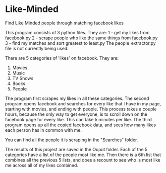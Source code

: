 # Like-Minded
Find Like Minded people through matching facebook likes


This program consists of 3 python files. They are:
1 - get my likes from facebook.py
2 - scrape people who like the same things from facebook.py
3 - find my matches and sort greatest to least.py
The people_extractor.py file is not currently being used. 

 There are 5 categories of 'likes' on facebook. They are:
1. Movies
2. Music
3. TV Shows
4. Books
5. People 

The program first scrapes my likes in all these categories. 
The second program opens facebook and searches for every like that I have in my page, starting with movies, and ending with people. This process takes a couple hours, because the only way to get everyone, is to scroll down on the facebook page for every like. This can take 5 minutes per like. 
The third program opens up all the copied facebook data, and sees how many likes each person has in common with me. 

You can find all the people it is scraping in the "Searches" folder.


The results of this project are saved in the Ouput folder. Each of the 5 categories have a list of the people most like me. Then there is a 6th list that combines all the previous 5 lists, and does a recount to see who is most like me across all of my likes combined. 
